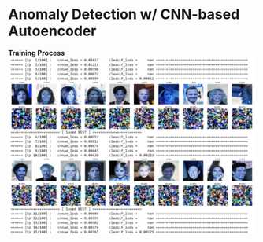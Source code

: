 # Anomaly Detection w/ CNN-based Autoencoder #

**Training Process**  
<img src="train.png" alt="train" width="600"/>
